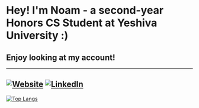 # Hey! I'm Noam - a second-year Honors CS Student at Yeshiva University :)

## Enjoy looking at my account!

---
[![Website](https://img.shields.io/badge/Website-40c060?style=for-the-badge&logo=HTML5&logoColor=white)](https://www.noambensimon.com/)
[![LinkedIn](https://img.shields.io/badge/LinkedIn-0077B5?style=for-the-badge&logo=linkedin&logoColor=white)](https://www.linkedin.com/in/noam-ben-simon)
---
[![Top Langs](https://github-readme-stats.vercel.app/api/top-langs/?username=NoamBenS&theme=transparent)](https://github.com/NoamBenS/github-readme-stats)
